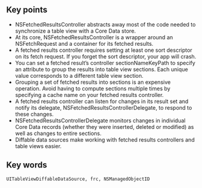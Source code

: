 ## Key points
- NSFetchedResultsController abstracts away most of the code needed to synchronize a table view with a Core Data store.
- At its core, NSFetchedResultsController is a wrapper around an NSFetchRequest and a container for its fetched results.
- A fetched results controller requires setting at least one sort descriptor on its fetch request. If you forget the sort descriptor, your app will crash.
- You can set a fetched result’s controller sectionNameKeyPath to specify an attribute to group the results into table view sections. Each unique value corresponds to a different table view section.
- Grouping a set of fetched results into sections is an expensive operation. Avoid having to compute sections multiple times by specifying a cache name on your fetched results controller.
- A fetched results controller can listen for changes in its result set and notify its delegate, NSFetchedResultsControllerDelegate, to respond to these changes.
- NSFetchedResultsControllerDelegate monitors changes in individual Core Data records (whether they were inserted, deleted or modified) as well as changes to entire sections.
- Diffable data sources make working with fetched results controllers and table views easier.

## Key words
```
UITableViewDiffableDataSource, frc, NSManagedObjectID
```
